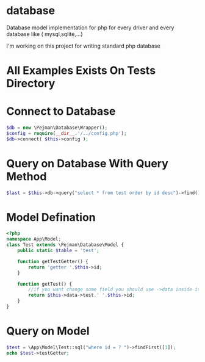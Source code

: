 # database
Database model implementation for php for every driver and every database like ( mysql,sqlite,...)

I'm working on this project for writing standard php database

# All Examples Exists On Tests Directory

# Connect to Database
```php
$db = new \Pejman\Database\Wrapper();
$config = require(__dir__.'/../config.php');
$db->connect( $this->config );
```

# Query on Database With Query Method
```php
$last = $this->db->query("select * from test order by id desc")->find()[0];
```

# Model Defination
```php
<?php
namespace App\Model;
class Test extends \Pejman\Database\Model {
	public static $table = 'test';

	function getTestGetter() {
		return 'getter '.$this->id;
	}

	function getTest() {
		//if you want change some field you should use ->data inside it because you changed it with getter
		return $this->data->test.' '.$this->id;
	}
}
```

# Query on Model
```php
$test = \App\Model\Test::sql("where id = ? ")->findFirst([1]);
echo $test->testGetter;
```
